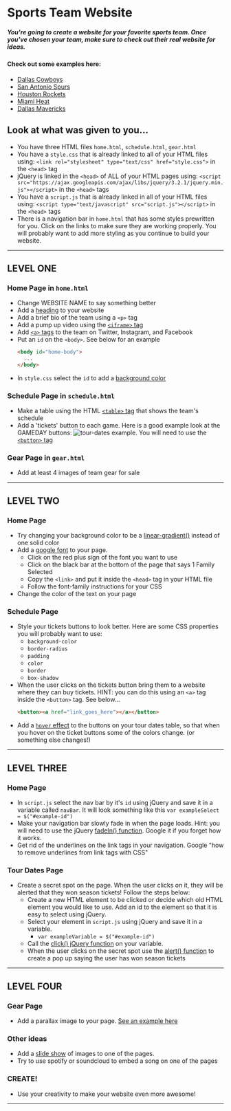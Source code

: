 # Sports Team Website

##### You're going to create a website for your favorite sports team. Once you've chosen your team, make sure to check out their real website for ideas.


#### Check out some examples here:
* [Dallas Cowboys](http://www.dallascowboys.com/)
* [San Antonio Spurs](http://www.nba.com/spurs/)
* [Houston Rockets](http://www.nba.com/rockets/)
* [Miami Heat](http://www.nba.com/heat/)
* [Dallas Mavericks](https://www.mavs.com/)

## Look at what was given to you...
* You have three HTML files `home.html`, `schedule.html`, `gear.html`
* You have a `style.css` that is already linked to all of your HTML files using: `<link rel="stylesheet" type="text/css" href="style.css">` in the `<head>` tag
* jQuery is linked in the `<head>` of ALL of your HTML pages using: `<script src="https://ajax.googleapis.com/ajax/libs/jquery/3.2.1/jquery.min.js"></script>` in the `<head>` tags
* You have a `script.js` that is already linked in all of your HTML files using: `<script type="text/javascript" src="script.js"></script>` in the `<head>` tags
* There is a navigation bar in `home.html` that has some styles prewritten for you. Click on the links to make sure they are working properly. You will probably want to add more styling as you continue to build your website.

_____________________________________________________________________________
## LEVEL ONE

### Home Page in `home.html`
* Change WEBSITE NAME to say something better
* Add a [heading](https://www.w3schools.com/html/html_headings.asp) to your website
* Add a brief bio of the team using a `<p>` tag
* Add a pump up video using the [`<iframe>` tag](https://www.w3schools.com/tags/tag_iframe.asp) 
* Add [`<a>` tags](https://www.w3schools.com/tags/tag_a.asp) to the team on Twitter, Instagram, and Facebook
* Put an `id` on the `<body>`. See below for an example
  ``` HTML
  <body id="home-body">
    ...
  </body>
  ```
* In `style.css` select the `id` to add a [background color](https://www.w3schools.com/cssref/pr_background-color.asp)

### Schedule Page in `schedule.html`
* Make a table using the HTML [`<table>` tag](https://www.w3schools.com/html/html_tables.asp) that shows the team's schedule
* Add a 'tickets' button to each game. Here is a good example look at the GAMEDAY buttons: 
![tour-dates example](images/example-tour-dates.png). You will need to use the [`<button>` tag](https://www.w3schools.com/tags/tag_button.asp)


### Gear Page in `gear.html`
* Add at least 4 images of team gear for sale

_____________________________________________________________________________
## LEVEL TWO

### Home Page
* Try changing your background color to be a [linear-gradient()](https://developer.mozilla.org/en-US/docs/Web/CSS/linear-gradient) instead of one solid color
* Add a [google font](https://fonts.google.com/) to your page.
  * Click on the red plus sign of the font you want to use
  * Click on the black bar at the bottom of the page that says 1 Family Selected
  * Copy the `<link>` and put it inside the `<head>` tag in your HTML file
  * Follow the font-family instructions for your CSS
* Change the color of the text on your page


### Schedule Page
* Style your tickets buttons to look better. Here are some CSS properties you will probably want to use:
  * `background-color`
  * `border-radius`
  * `padding`
  * `color`
  * `border`
  * `box-shadow`
* When the user clicks on the tickets button bring them to a website where they can buy tickets. HINT: you can do this using an `<a>` tag inside the `<button>` tag. See below...
  ``` HTML
  <button><a href="link_goes_here"></a></button>
  ```
* Add a [`hover` effect](https://www.w3schools.com/cssref/sel_hover.asp) to the buttons on your tour dates table, so that when you hover on the ticket buttons some of the colors change. (or something else changes!)
_____________________________________________________________________________
## LEVEL THREE

### Home Page
* In `script.js` select the nav bar by it's `id` using jQuery and save it in a variable called `navBar`. It will look something like this 
  ` var exampleSelect = $("#example-id") `
* Make your navigation bar slowly fade in when the page loads. Hint: you will need to use the jQuery [fadeIn() function](http://api.jquery.com/fadein/). Google it if you forget how it works.
* Get rid of the underlines on the link tags in your navigation. Google "how to remove underlines from link tags with CSS"

### Tour Dates Page
* Create a secret spot on the page. When the user clicks on it, they will be alerted that they won season tickets! Follow the steps below:
  * Create a new HTML element to be clicked or decide which old HTML element you would like to use. Add an id to the element so that it is easy to select using jQuery.
  * Select your element in `script.js` using jQuery and save it in a variable.
    * ``` var exampleVariable = $("#example-id") ```
  * Call the [click() jQuery function](https://api.jquery.com/click/) on your variable. 
  * When the user clicks on the secret spot use the [alert() function](https://www.w3schools.com/jsref/met_win_alert.asp) to create a pop up saying the user has won season tickets

_____________________________________________________________________________
## LEVEL FOUR

### Gear Page
* Add a parallax image to your page. [See an example here](https://www.w3schools.com/howto/howto_css_parallax.asp)

### Other ideas
* Add a [slide show](https://www.w3schools.com/howto/howto_js_slideshow.asp) of images to one of the pages.
* Try to use spotify or soundcloud to embed a song on one of the pages

### CREATE!
* Use your creativity to make your website even more awesome!

_____________________________________________________________________________